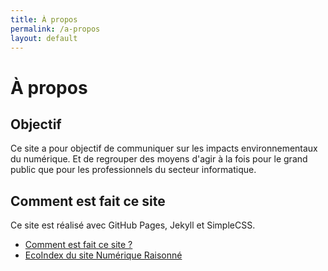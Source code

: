 ```yaml
---
title: À propos
permalink: /a-propos
layout: default
---
```


# À propos

## Objectif

Ce site a pour objectif de communiquer sur les impacts environnementaux du numérique. Et de regrouper des moyens d'agir à la fois pour le grand public que pour les professionnels du secteur informatique.

## Comment est fait ce site

Ce site est réalisé avec GitHub Pages, Jekyll et SimpleCSS.

* [Comment est fait ce site ?](/comment-est-fait-ce-site/)
* [EcoIndex du site Numérique Raisonné](/ecoindex-numerique-raisonne/)
